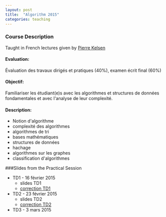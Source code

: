 ```yaml
---
layout: post
title:  "Algorithm 2015"
categories: teaching
---
```


### Course Description
Taught in French
lectures given by [Pierre Kelsen](http://wwwen.uni.lu/research/fstc/laboratory_of_advanced_software_systems_lassy/members/pierre_kelsen)
#### Evaluation:
Évaluation des travaux dirigés et pratiques (40%), examen écrit final (60%)

#### Objectif:
Familiariser les étudiant(e)s avec les algorithmes et structures de données fondamentales et avec l'analyse de leur complexité.

#### Description:
+ Notion d'algorithme
+ complexité des algorithmes
+ algorithmes de tri
+ bases mathématiques
+ structures de données
+ hachage
+ algorithmes sur les graphes
+ classification d'algorithmes

###Slides from the Practical Session
+ TD1 - 16 février 2015
  - slides TD1
  - [correction TD1](CorrectionTD1.pdf)
+ TD2 - 23 février 2015
  - slides TD2
  - [correction TD2](CorrectionTD1.pdf)
+ TD3 - 3 mars 2015

